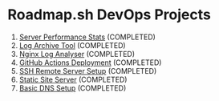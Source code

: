 # Roadmap.sh DevOps Projects

1. [Server Performance Stats](https://roadmap.sh/projects/server-stats) (COMPLETED)
2. [Log Archive Tool](https://roadmap.sh/projects/log-archive-tool) (COMPLETED)
3. [Nginx Log Analyser](https://roadmap.sh/projects/nginx-log-analyser) (COMPLETED)
4. [GitHub Actions Deployment](https://roadmap.sh/projects/github-actions-deployment-workflow) (COMPLETED)
5. [SSH Remote Server Setup](https://roadmap.sh/projects/ssh-remote-server-setup) (COMPLETED)
6. [Static Site Server](https://roadmap.sh/projects/static-site-server) (COMPLETED)
7. [Basic DNS Setup](https://roadmap.sh/projects/basic-dns) (COMPLETED)